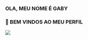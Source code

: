 ### OLA, MEU NOME É GABY

###  👀 BEM VINDOS AO MEU PERFIL

![](![image](https://github.com/gabysoares3M3/gabysoares3M3/assets/170630269/17e67734-eec1-412f-b25d-5945d3714a09))


